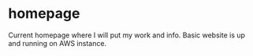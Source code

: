 homepage
========

Current homepage where I will put my work and info.  Basic website is up and running on AWS instance.
